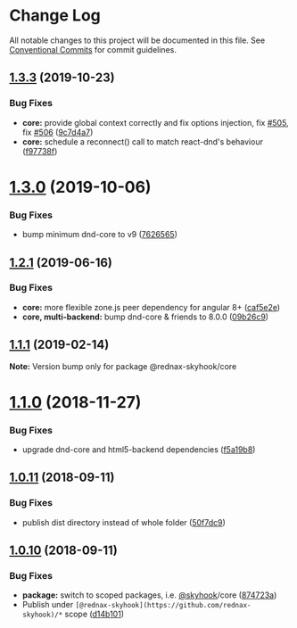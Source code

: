 # Change Log

All notable changes to this project will be documented in this file.
See [Conventional Commits](https://conventionalcommits.org) for commit guidelines.

## [1.3.3](https://github.com/acb122/-rednax-skyhook/compare/v1.3.2...v1.3.3) (2019-10-23)

### Bug Fixes

-   **core:** provide global context correctly and fix options injection, fix [#505](https://github.com/acb122/-rednax-skyhook/issues/505), fix [#506](https://github.com/acb122/-rednax-skyhook/issues/506) ([9c7d4a7](https://github.com/acb122/-rednax-skyhook/commit/9c7d4a7))
-   **core:** schedule a reconnect() call to match react-dnd's behaviour ([f97738f](https://github.com/acb122/-rednax-skyhook/commit/f97738f))

# [1.3.0](https://github.com/acb122/-rednax-skyhook/compare/v1.2.1...v1.3.0) (2019-10-06)

### Bug Fixes

-   bump minimum dnd-core to v9 ([7626565](https://github.com/acb122/-rednax-skyhook/commit/7626565))

## [1.2.1](https://github.com/acb122/-rednax-skyhook/compare/v1.2.0...v1.2.1) (2019-06-16)

### Bug Fixes

-   **core:** more flexible zone.js peer dependency for angular 8+ ([caf5e2e](https://github.com/acb122/-rednax-skyhook/commit/caf5e2e))
-   **core, multi-backend:** bump dnd-core & friends to 8.0.0 ([09b26c9](https://github.com/acb122/-rednax-skyhook/commit/09b26c9))

## [1.1.1](https://github.com/acb122/-rednax-skyhook/compare/v1.1.0...v1.1.1) (2019-02-14)

**Note:** Version bump only for package @rednax-skyhook/core

# [1.1.0](https://github.com/acb122/-rednax-skyhook/compare/v1.1.0-beta.1...v1.1.0) (2018-11-27)

### Bug Fixes

-   upgrade dnd-core and html5-backend dependencies ([f5a19b8](https://github.com/acb122/-rednax-skyhook/commit/f5a19b8))

<a name="1.0.11"></a>

## [1.0.11](https://github.com/acb122/-rednax-skyhook/compare/v1.0.10...v1.0.11) (2018-09-11)

### Bug Fixes

-   publish dist directory instead of whole folder ([50f7dc9](https://github.com/acb122/-rednax-skyhook/commit/50f7dc9))

<a name="1.0.10"></a>

## [1.0.10](https://github.com/acb122/-rednax-skyhook/compare/v1.0.9...v1.0.10) (2018-09-11)

### Bug Fixes

-   **package:** switch to scoped packages, i.e. [@skyhook](https://github.com/skyhook)/core ([874723a](https://github.com/acb122/-rednax-skyhook/commit/874723a))
-   Publish under `[@rednax-skyhook](https://github.com/rednax-skyhook)/*` scope ([d14b101](https://github.com/acb122/-rednax-skyhook/commit/d14b101))
